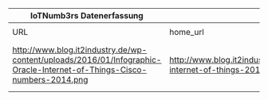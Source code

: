 |IoTNumb3rs Datenerfassung|||||||||||
| ---- | ---- | ---- | ---- | ---- | ---- | ---- | ---- | ---- | ---- | ---- |
||||||||||||
|URL|home_url|filename|device_class|device_count|market_class|market_volume|prognosis_year|publication_year|authorship_class|Dropbox folder|
|http://www.blog.it2industry.de/wp-content/uploads/2016/01/Infographic-Oracle-Internet-of-Things-Cisco-numbers-2014.png|http://www.blog.it2industry.de/2016/01/12/industrial-internet-of-things-2016-trends-fuer-industrie-4-0/|file9_Infographic-Oracle-Internet-of-Things-Cisco-numbers-2014.png||||||||JinlinHolic/20181117-2100|

